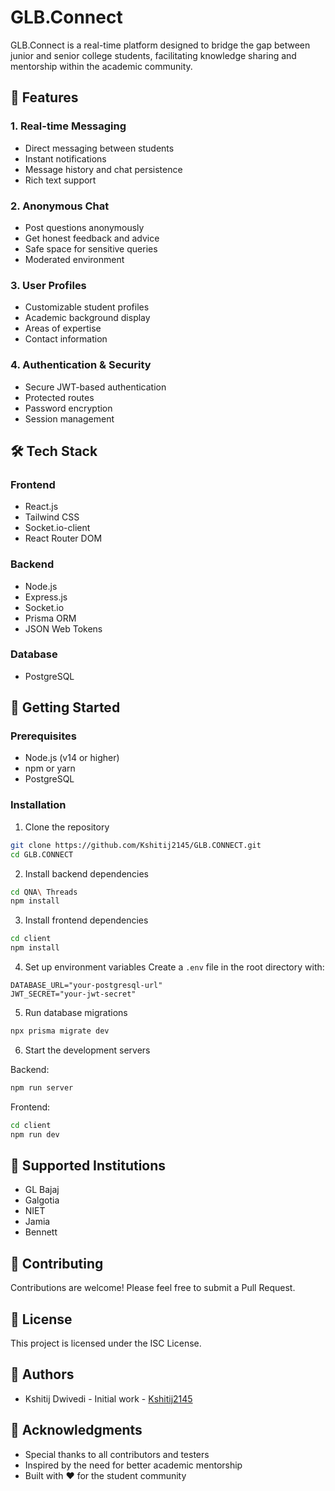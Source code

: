 # GLB.Connect

GLB.Connect is a real-time platform designed to bridge the gap between junior and senior college students, facilitating knowledge sharing and mentorship within the academic community.

## 🌟 Features

### 1. Real-time Messaging
- Direct messaging between students
- Instant notifications
- Message history and chat persistence
- Rich text support

### 2. Anonymous Chat
- Post questions anonymously
- Get honest feedback and advice
- Safe space for sensitive queries
- Moderated environment

### 3. User Profiles
- Customizable student profiles
- Academic background display
- Areas of expertise
- Contact information

### 4. Authentication & Security
- Secure JWT-based authentication
- Protected routes
- Password encryption
- Session management

## 🛠️ Tech Stack

### Frontend
- React.js
- Tailwind CSS
- Socket.io-client
- React Router DOM

### Backend
- Node.js
- Express.js
- Socket.io
- Prisma ORM
- JSON Web Tokens

### Database
- PostgreSQL

## 🚀 Getting Started

### Prerequisites
- Node.js (v14 or higher)
- npm or yarn
- PostgreSQL

### Installation

1. Clone the repository
```bash
git clone https://github.com/Kshitij2145/GLB.CONNECT.git
cd GLB.CONNECT
```

2. Install backend dependencies
```bash
cd QNA\ Threads
npm install
```

3. Install frontend dependencies
```bash
cd client
npm install
```

4. Set up environment variables
Create a `.env` file in the root directory with:
```env
DATABASE_URL="your-postgresql-url"
JWT_SECRET="your-jwt-secret"
```

5. Run database migrations
```bash
npx prisma migrate dev
```

6. Start the development servers

Backend:
```bash
npm run server
```

Frontend:
```bash
cd client
npm run dev
```

## 🏫 Supported Institutions
- GL Bajaj
- Galgotia
- NIET
- Jamia
- Bennett

## 🤝 Contributing
Contributions are welcome! Please feel free to submit a Pull Request.

## 📝 License
This project is licensed under the ISC License.

## 👥 Authors
- Kshitij Dwivedi - Initial work - [Kshitij2145](https://github.com/Kshitij2145)

## 🙏 Acknowledgments
- Special thanks to all contributors and testers
- Inspired by the need for better academic mentorship
- Built with ❤️ for the student community 